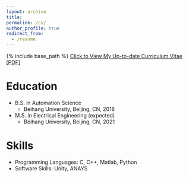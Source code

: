 ```yaml
---
layout: archive
title:
permalink: /cv/
author_profile: true
redirect_from:
  - /resume
---
```


{% include base_path %}
[Click to View My Up-to-date Curriculum Vitae [PDF]](http://chenyingbao.github.io/files/chenyingbao_CV.pdf)

Education
======
* B.S. in Automation Science
  * Beihang University, Beijing, CN, 2018
* M.S. in Electrical Engineering (expected)
  * Beihang University, Beijing, CN, 2021
  
Skills
======
* Programming Languages: C, C++, Matlab, Python
* Software Skills: Unity, ANAYS

<!--Publications
======
  <ul>{% for post in site.publications %}
    {% include archive-single-cv.html %}
  {% endfor %}</ul>
Talks
======
  <ul>{% for post in site.talks %}
    {% include archive-single-talk-cv.html %}
  {% endfor %}</ul> 
Teaching
======
  <ul>{% for post in site.teaching %}
    {% include archive-single-cv.html %}
  {% endfor %}</ul>  
Service and leadership
======
* Currently signed in to 43 different slack teams-->
